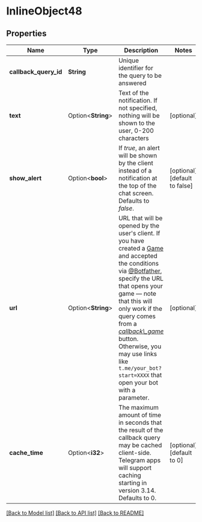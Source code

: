 # InlineObject48

## Properties

Name | Type | Description | Notes
------------ | ------------- | ------------- | -------------
**callback_query_id** | **String** | Unique identifier for the query to be answered | 
**text** | Option<**String**> | Text of the notification. If not specified, nothing will be shown to the user, 0-200 characters | [optional]
**show_alert** | Option<**bool**> | If *true*, an alert will be shown by the client instead of a notification at the top of the chat screen. Defaults to *false*. | [optional][default to false]
**url** | Option<**String**> | URL that will be opened by the user's client. If you have created a [Game](https://core.telegram.org/bots/api/#game) and accepted the conditions via [@Botfather](https://t.me/botfather), specify the URL that opens your game — note that this will only work if the query comes from a [*callback\\_game*](https://core.telegram.org/bots/api/#inlinekeyboardbutton) button.    Otherwise, you may use links like `t.me/your_bot?start=XXXX` that open your bot with a parameter. | [optional]
**cache_time** | Option<**i32**> | The maximum amount of time in seconds that the result of the callback query may be cached client-side. Telegram apps will support caching starting in version 3.14. Defaults to 0. | [optional][default to 0]

[[Back to Model list]](../README.md#documentation-for-models) [[Back to API list]](../README.md#documentation-for-api-endpoints) [[Back to README]](../README.md)


